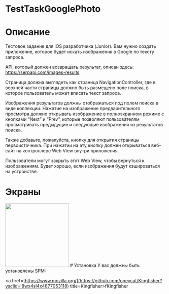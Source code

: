 # TestTaskGooglePhoto
# Описание
Тестовое задание для iOS разработчика (Junior). Вам нужно создать приложение, которое будет искать изображения в Google по тексту запроса.

API, который должен возвращать результат, описан здесь: https://serpapi.com/images-results.

Страница должна выглядеть как страница NavigationController, где в верхней части страницы должно быть размещено поле поиска, в которое пользователь может вписать текст запроса.

Изображения результатов должны отображаться под полем поиска в виде коллекции. Нажатие на изображение предварительного просмотра должно открывать изображение в полноэкранном режиме с кнопками “Next” и “Prev”, которые позволяют пользователям просматривать предыдущие и следующие изображения из результатов поиска.

Также добавьте, пожалуйста, кнопку для открытия страницы первоисточника. При нажатии на эту кнопку должен открываться веб-сайт на контроллере Web View внутри приложения.

Пользователи могут закрыть этот Web View, чтобы вернуться к изображениям. Будет хорошо, если изображения будут кэшироваться на устройстве.

# Экраны
<img src="https://user-images.githubusercontent.com/102364472/194290836-7cd2fb05-08cb-4adf-b189-d9dadf8062d0.gif" width="200" />
# Установка
У вас должны быть установлены SPM:

<a href=[https://www.mozilla.org/](https://github.com/onevcat/Kingfisher?ysclid=l8wx4sl4x4877053118) title=Kingfisher>fKingfisher</a>
